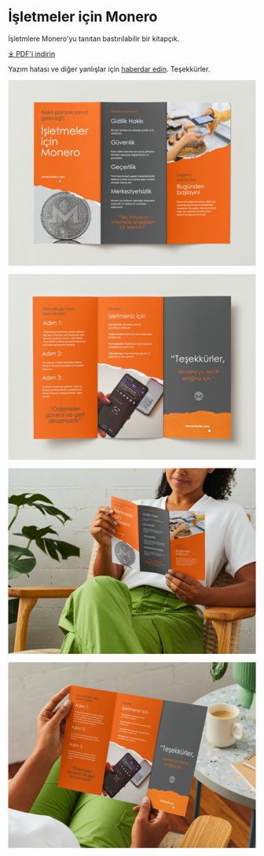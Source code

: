# İşletmeler için Monero

İşletmlere Monero'yu tanıtan bastırılabilir bir kitapçık.

[&#10515; PDF'i indirin](İşletmeler%20için%20Monero.pdf)

Yazım hatası ve diğer yanlışlar için [haberdar edin](https://github.com/ASchmidt1024/monero-for-merchants-booklet/issues/new/choose). Teşekkürler.

![Sayfa 1](images/Screenshot%202023-10-10%20at%2008.49.27.png)

![Sayfa 2](images/Screenshot%202023-10-10%20at%2008.49.32.png)

![Önizleme 1](images/Screenshot%202023-10-10%20at%2008.49.37.png)

![Önizleme 2](images/Screenshot%202023-10-10%20at%2008.49.41.png)

